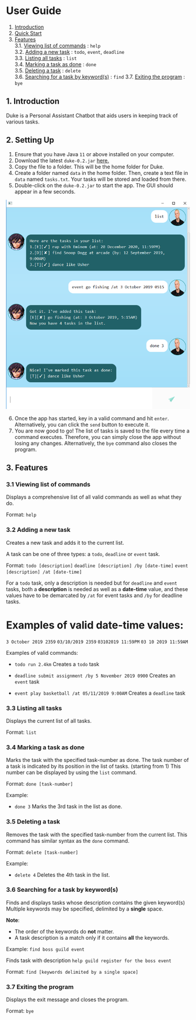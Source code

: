 # User Guide
1. [Introduction](#1-introduction)
2. [Quick Start](#2-quick-start)
3. [Features](#3-features)  
   3.1. [Viewing list of commands](#31-viewing-list-of-commands) : `help`   
   3.2. [Adding a new task](#32-adding-a-new-task) : `todo`, `event`, `deadline`  
   3.3. [Listing all tasks](#33-listing-all-tasks) : `list`  
   3.4. [Marking a task as done](#34-marking-a-task-as-done) : `done`   
   3.5. [Deleting a task](#35-deleting-a-task) : `delete`    
   3.6. [Searching for a task by keyword(s)](#36-searching-a-task-by-keyword) : `find`
   3.7. [Exiting the program](#37-exiting-the-program) : `bye`

## 1. Introduction
Duke is a Personal Assistant Chatbot that aids users in keeping track of various tasks.

## 2. Setting Up
1. Ensure that you have Java `11` or above installed on your computer. 
2. Download the latest `duke-0.2.jar` [here.](https://github.com/bruceskellator/duke/releases/tag/A-Release)
3. Copy the file to a folder. This will be the home folder for Duke.
4. Create a folder named `data` in the home folder. Then, create a text file in `data` named `tasks.txt`. 
Your tasks will be stored and loaded from there.
5. Double-click on the `duke-0.2.jar` to start the app. The GUI should appear in a few seconds.

![Screenshot of Duke GUI](https://github.com/bruceskellator/duke/blob/master/docs/Ui.png?raw=true)

6. Once the app has started, key in a valid command and hit `enter`.
Alternatively, you can click the `send` button to execute it.
7. You are now good to go! The list of tasks is saved to the file every
time a command executes. Therefore, you can simply close the app without losing any changes.
Alternatively, the `bye` command also closes the program.

## 3. Features

### 3.1 Viewing list of commands
Displays a comprehensive list of all valid commands as well as what they do.

Format: `help`

### 3.2 Adding a new task
Creates a new task and adds it to the current list.

A task can be one of three types: a `todo`, `deadline` or `event` task.

Format: 
`todo [description]` 
`deadline [description] /by [date-time]` 
`event [description] /at [date-time]`

For a `todo` task, only a description is needed but for `deadline` and `event`
tasks, both a **description** is needed as well as a **date-time** value, and these
values have to be demarcated by ` /at ` for event tasks and ` /by ` for deadline tasks.

# Examples of valid date-time values:
`3 October 2019 2359`
`03/10/2019 2359`
`03102019 11:59PM`
`03 10 2019 11:59AM`

Examples of valid commands: 

* `todo run 2.4km`
Creates a `todo` task

* `deadline submit assignment /by 5 November 2019 0900`
Creates an `event` task

* `event play basketball /at 05/11/2019 9:00AM`
Creates a `deadline` task

### 3.3 Listing all tasks
Displays the current list of all tasks.

Format: `list`

### 3.4 Marking a task as done
Marks the task with the specified task-number as done.
The task number of a task is indicated by its position
in the list of tasks. (starting from 1)
This number can be displayed by using the `list` command.

Format: `done [task-number]`

Example:
* `done 3`
Marks the 3rd task in the list as done.

### 3.5 Deleting a task
Removes the task with the specified task-number from the current list.
This command has similar syntax as the `done` command.

Format: `delete [task-number]`

Example:
* `delete 4`
Deletes the 4th task in the list.

### 3.6 Searching for a task by keyword(s)
Finds and displays tasks whose description contains the given keyword(s)
Multiple keywords may be specified, delimited by a **single** space.

**Note**: 
* The order of the keywords do **not** matter.
* A task description is a match only if it contains **all** the keywords.

Example: 
`find boss guild event`

Finds task with description `help guild register for the boss event`

Format: `find [keywords delimited by a single space]`

### 3.7 Exiting the program
Displays the exit message and closes the program.

Format: `bye`

